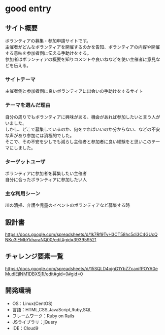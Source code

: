 # good entry

## サイト概要
ボランティアの募集・参加申請サイトです。  
主催者がどんなボランティアを開催するのかを告知、ボランティアの内容や開催する意味を参加者側に伝える手助けをする。  
参加者はボランティアの概要を知りコメントや良いねなどを使い主催者に意見などを伝える。

### サイトテーマ
主催者側と参加者側に良いボランティアに出会いの手助けをするサイト

### テーマを選んだ理由
自分の周りでもボランティアに興味がある、機会があれば参加したいと言う人がいました。  
しかし、どこで募集しているのか、何をすればいいのか分からない、などの不安な声があり参加には消極的でした。  
そこで、その不安を少しでも減らし主催者と参加者に良い経験をと思いこのテーマにしました。


### ターゲットユーザ
ボランティアに参加者を募集したい主催者  
自分に合ったボランティアに参加したい人

### 主な利用シーン
川の清掃、介護や児童のイベントのボランティアなど募集する時

## 設計書
https://docs.google.com/spreadsheets/d/1k7Rf9TvH3CT58hc5di3C4GUcQNKu3lEMbYkharaNQ00/edit#gid=393959521

## チャレンジ要素一覧
https://docs.google.com/spreadsheets/d/15SQLD4ojgG1YbZZcanifPOYA0eMudlEjlNM1DBXSj1I/edit#gid=0#gid=0

## 開発環境
- OS：Linux(CentOS)
- 言語：HTML,CSS,JavaScript,Ruby,SQL
- フレームワーク：Ruby on Rails
- JSライブラリ：jQuery
- IDE：Cloud9

